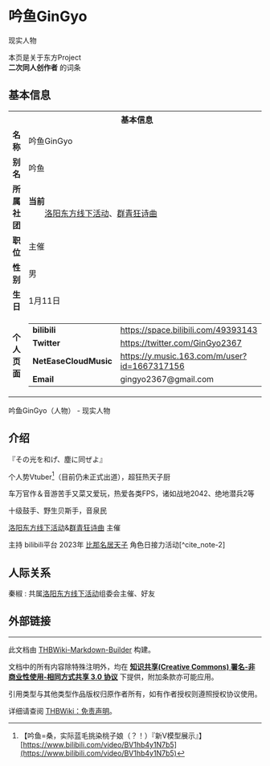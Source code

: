 # 吟鱼GinGyo

<!-- source html: G:\repos\THBWiki-Markdown-Builder\THBWikiMarkdown\Temp\main\d\d5\ns0%3A%E5%90%9F%E9%B1%BCGinGyo.html -->

现实人物

本页是关于东方Project  
 **二次同人创作者** 的词条
## 基本信息

<table><tbody><tr><th colspan="3">基本信息</th></tr><tr><td class="label"><b>名称</b></td><td> 吟鱼GinGyo </td></tr><tr><td class="label"><b>别名</b></td><td>吟鱼</td></tr><tr><td class="label"><b>所属社团</b></td><td><b>当前</b><div style="margin-left:2em;"><a href="./洛阳东方线下活动.md" title="洛阳东方线下活动">洛阳东方线下活动</a>、<a href="./群青狂诗曲.md" title="群青狂诗曲">群青狂诗曲</a></div></td></tr><tr><td class="label"><b>职位</b></td><td>主催</td></tr><tr><td class="label"><b>性别</b></td><td>男</td></tr><tr><td class="label"><b>生日</b></td><td>1月11日</td></tr><tr><td class="label"><b>个人页面</b></td><td><table border="0" cellspacing="0" cellpadding="0"><tbody><tr><td><b>bilibili</b></td><td><a rel="nofollow" class="external free" href="https://space.bilibili.com/49393143">https://space.bilibili.com/49393143</a></td></tr><tr><td><b>Twitter</b></td><td><a rel="nofollow" class="external free" href="https://twitter.com/GinGyo2367">https://twitter.com/GinGyo2367</a></td></tr><tr><td><b>NetEaseCloudMusic</b></td><td><a rel="nofollow" class="external free" href="https://y.music.163.com/m/user?id=1667317156">https://y.music.163.com/m/user?id=1667317156</a></td></tr><tr><td><b>Email</b></td><td>gingyo2367@gmail.com</td></tr></tbody></table></td></tr></tbody></table>

吟鱼GinGyo（人物） - 现实人物
## 介绍
  
『その光を和げ、塵に同ぜよ』
  
  
  

个人势Vtuber[^cite_note-1]（目前仍未正式出道），超狂热天子厨
  
  
车万官作＆音游苦手又菜又爱玩，热爱各类FPS，诸如战地2042、绝地潜兵2等
  
  
十级鼓手、野生贝斯手，音泉民
  
  
  

[洛阳东方线下活动](./洛阳东方线下活动.md)&amp;[群青狂诗曲](./群青狂诗曲.md) 主催
  
  
  

主持 bilibili平台 2023年 [比那名居天子](./比那名居天子.md) 角色日接力活动[^cite_note-2]
  

## 人际关系
秦椒
: 共属[洛阳东方线下活动](./洛阳东方线下活动.md)组委会主催、好友

## 外部链接
[^cite_note-1]: 【吟鱼=桑，实际蓝毛挑染桃子娘（？！）『新V模型展示』】 [https://www.bilibili.com/video/BV1hb4y1N7b5](https://www.bilibili.com/video/BV1hb4y1N7b5)





---

此文档由 [THBWiki-Markdown-Builder](https://github.com/Delsin-Yu/THBWiki-Markdown-Builder) 构建。

文档中的所有内容除特殊注明外，均在 [**知识共享(Creative Commons) 署名-非商业性使用-相同方式共享 3.0 协议**](https://creativecommons.org/licenses/by-sa/3.0/deed.zh-hans) 下提供，附加条款亦可能应用。

引用类型与其他类型作品版权归原作者所有，如有作者授权则遵照授权协议使用。

详细请查阅 [THBWiki：免责声明](https://thbwiki.cc/THBWiki:%E5%85%8D%E8%B4%A3%E5%A3%B0%E6%98%8E)。

